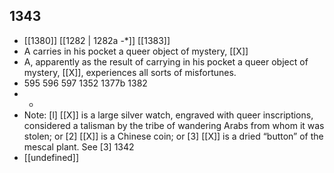 ## 1343
- [[1380]] [[1282 | 1282a -*]] [[1383]] 
- A carries in his pocket a queer object of mystery, [[X]]
- A, apparently as the result of carrying in his pocket a queer object of mystery, [[X]], experiences all sorts of misfortunes.
- 595 596 597 1352 1377b 1382
- -
- Note: [l] [[X]] is a large silver watch, engraved with queer inscriptions, considered a talisman by the tribe of wandering Arabs from whom it was stolen; or [2] [[X]] is a Chinese coin; or [3] [[X]] is a dried “button” of the mescal plant. See [3] 1342
- [[undefined]] 

